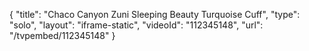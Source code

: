 {
    "title": "Chaco Canyon Zuni Sleeping Beauty Turquoise Cuff",
    "type": "solo",
    "layout": "iframe-static",
    "videoId": "112345148",
    "url": "\/tvpembed\/112345148"
}